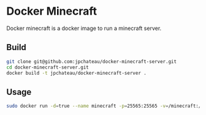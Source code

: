 Docker Minecraft
================

Docker minecraft is a docker image to run a minecraft server.

## Build

```bash
git clone git@github.com:jpchateau/docker-minecraft-server.git
cd docker-minecraft-server.git
docker build -t jpchateau/docker-minecraft-server .
```

## Usage

```bash
sudo docker run -d=true --name minecraft -p=25565:25565 -v=/minecraft:/data jpchateau/docker-minecraft-server /start.sh
```
